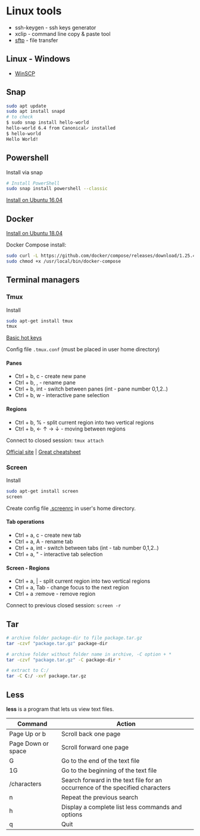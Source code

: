 # Linux tools

* ssh-keygen - ssh keys generator
* xclip - command line copy & paste tool
* [sftp](https://linuxconfig.org/how-to-setup-sftp-server-on-ubuntu-20-04-focal-fossa-linux) - file transfer

## Linux - Windows

* [WinSCP](https://winscp.net/eng/index.php)

## Snap

```bash
sudo apt update
sudo apt install snapd
# to check
$ sudo snap install hello-world
hello-world 6.4 from Canonical✓ installed
$ hello-world
Hello World!
```

## Powershell

Install via snap
```bash
# Install PowerShell
sudo snap install powershell --classic
```

[Install on Ubuntu 16.04](https://docs.microsoft.com/en-us/powershell/scripting/install/installing-powershell-core-on-linux?view=powershell-7#ubuntu-1604)

## Docker

[Install on Ubuntu 18.04](https://docs.docker.com/engine/install/ubuntu/#install-using-the-repository)

Docker Compose install:
```bash
sudo curl -L https://github.com/docker/compose/releases/download/1.25.4/docker-compose-`uname -s`-`uname -m` -o /usr/local/bin/docker-compose
sudo chmod +x /usr/local/bin/docker-compose
```

## Terminal managers

### Tmux

Install

```bash
sudo apt-get install tmux
tmux
```

[Basic hot keys](https://github.com/var-bin/terminalForCoder__WSD/blob/master/tmux/hotkey.md)

Config file `.tmux.conf` (must be placed in user home directory)

#### Panes

* Ctrl + b, c - create new pane
* Ctrl + b, , - rename pane
* Ctrl + b, int - switch between panes (int - pane number 0,1,2..)
* Ctrl + b, w - interactive pane selection

#### Regions

* Ctrl + b, % - split current region into two vertical regions
* Ctrl + b, ← ↑ → ↓ - moving between regions

Connect to closed session: `tmux attach`

[Official site](https://github.com/tmux/tmux/wiki) | [Great cheatsheet](https://gist.github.com/MohamedAlaa/2961058)

### Screen

Install

```bash
sudo apt-get install screen
screen
```

Create config file [.screenrc](configs/.screenrc) in user's home directory.

#### Tab operations

* Ctrl + a, c - create new tab
* Ctrl + a, A - rename tab
* Ctrl + a, int - switch between tabs (int - tab number 0,1,2..)
* Ctrl + a, " - interactive tab selection

#### Screen - Regions

* Ctrl + a, | - split current region into two vertical regions
* Ctrl + a, Tab - change focus to the next region
* Ctrl + a :remove - remove region

Connect to previous closed session: `screen -r`

## Tar

```bash
# archive folder package-dir to file package.tar.gz
tar -czvf "package.tar.gz" package-dir

# archive folder without folder name in archive, -C option + *
tar -czvf "package.tar.gz" -C package-dir *

# extract to C:/
tar -C C:/ -xvf package.tar.gz
```

## Less

**less** is a program that lets us view text files.

| Command |	Action |
|---------|--------|
| Page Up or b | Scroll back one page |
| Page Down or space | Scroll forward one page |
| G	| Go to the end of the text file |
| 1G	| Go to the beginning of the text file |
| /characters | Search forward in the text file for an occurrence of the specified characters |
| n	| Repeat the previous search |
| h	| Display a complete list less commands and options |
| q	| Quit |